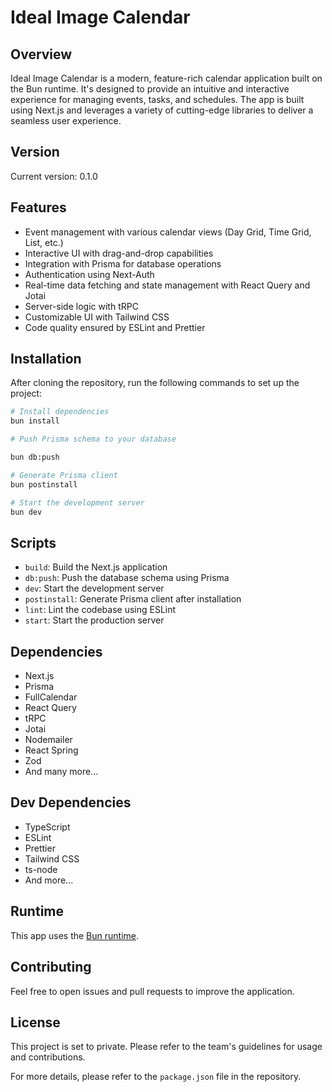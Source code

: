 # Ideal Image Calendar

## Overview

Ideal Image Calendar is a modern, feature-rich calendar application built on the Bun runtime. It's designed to provide an intuitive and interactive experience for managing events, tasks, and schedules. The app is built using Next.js and leverages a variety of cutting-edge libraries to deliver a seamless user experience.

## Version

Current version: 0.1.0

## Features

- Event management with various calendar views (Day Grid, Time Grid, List, etc.)
- Interactive UI with drag-and-drop capabilities
- Integration with Prisma for database operations
- Authentication using Next-Auth
- Real-time data fetching and state management with React Query and Jotai
- Server-side logic with tRPC
- Customizable UI with Tailwind CSS
- Code quality ensured by ESLint and Prettier

## Installation

After cloning the repository, run the following commands to set up the project:

```bash
# Install dependencies
bun install

# Push Prisma schema to your database

bun db:push

# Generate Prisma client
bun postinstall

# Start the development server
bun dev
```

## Scripts

- `build`: Build the Next.js application
- `db:push`: Push the database schema using Prisma
- `dev`: Start the development server
- `postinstall`: Generate Prisma client after installation
- `lint`: Lint the codebase using ESLint
- `start`: Start the production server

## Dependencies

- Next.js
- Prisma
- FullCalendar
- React Query
- tRPC
- Jotai
- Nodemailer
- React Spring
- Zod
- And many more...

## Dev Dependencies

- TypeScript
- ESLint
- Prettier
- Tailwind CSS
- ts-node
- And more...

## Runtime

This app uses the [Bun runtime](https://bun.sh/).

## Contributing

Feel free to open issues and pull requests to improve the application.

## License

This project is set to private. Please refer to the team's guidelines for usage and contributions.

For more details, please refer to the `package.json` file in the repository.
